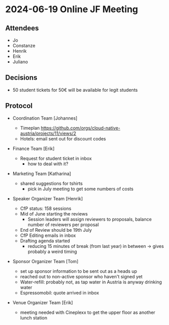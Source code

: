 # 2024-06-19 Online JF Meeting

## Attendees

- Jo
- Constanze
- Henrik
- Erik
- Juliano


## Decisions

- 50 student tickets for 50€ will be available for legit students

## Protocol

- Coordination Team [Johannes]
  - Timeplan https://github.com/orgs/cloud-native-austria/projects/11/views/2
  - Hotels: email sent out for discount codes

- Finance Team [Erik]
  - Request for student ticket in inbox
    - how to deal with it?

- Marketing Team [Katharina]
  - shared suggestions for tshirts
    - pick in July meeting to get some numbers of costs

- Speaker Organizer Team [Henrik]
  - CfP status: 158 sessions
  - Mid of June starting the reviews
    - Session leaders will assign reviewers to proposals, balance number of reviewers per proposal
  - End of Review should be 19th July
  - CfP Editing emails in inbox
  - Drafting agenda started
    - reducing 15 minutes of break (from last year) in between -> gives probably a weird timing

- Sponsor Organizer Team [Tom]
  - set up sponsor information to be sent out as a heads up
  - reached out to non-active sponsor who haven't signed yet
  - Water-refill: probably not, as tap water in Austria is anyway drinking water
  - Espressomobil: quote arrived in inbox

- Venue Organizer Team [Erik]
  - meeting needed with Cineplexx to get the upper floor as another lunch station
